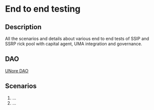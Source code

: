 # End to end testing

## Description
All the scenarios and details about various end to end tests of SSIP and SSRP rick pool with capital agent, UMA integration and governance.

## DAO
[UNore DAO](https://github.com/Uno-Re/unore-uno-dao)

## Scenarios
<!-- Detailed scenarios with interaction to contracts on each iterations -->

<!-- Text goes here -->
1. ...
2. ...


